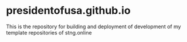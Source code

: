 # presidentofusa.github.io
This is the repository for building and deployment of development of my template repositories of stng.online
